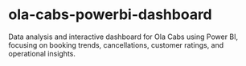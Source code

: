 # ola-cabs-powerbi-dashboard
Data analysis and interactive dashboard for Ola Cabs using Power BI, focusing on booking trends, cancellations, customer ratings, and operational insights.
